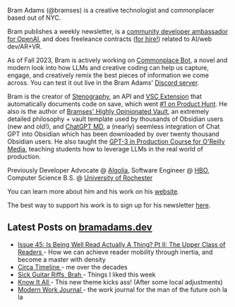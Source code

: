 Bram Adams (@bramses) is a creative technologist and commonplacer based out of NYC. 

Bram publishes a weekly newsletter, is a [community developer ambassador for OpenAI](https://platform.openai.com/ambassadors), and does freeleance contracts ([for hire!](https://www.bramadams.dev/consulting/)) related to AI/web dev/AR+VR. 

As of Fall 2023, Bram is actively working on [Commonplace Bot](https://github.com/bramses/commonplace-bot), a novel and modern look into how LLMs and creative coding can help us capture, engage, and creatively remix the best pieces of information we come across. You can test it out live in the Bram Adams' [Discord server](https://discord.gg/GrgkFP3Je3).

Bram is the creator of [Stenography](https://stenography.dev), an API and [VSC Extension](https://marketplace.visualstudio.com/items?itemName=Stenography.stenography) that automatically documents code on save, which went [#1 on Product Hunt](https://www.producthunt.com/products/stenography#stenography). He also is the author of [Bramses' Highly Opinionated Vault](https://github.com/bramses/bramses-highly-opinionated-vault-2023), an extremely detailed philosophy + vault template used by thousands of Obsidian users (new and old!), and [ChatGPT MD](https://github.com/bramses/chatgpt-md), a (nearly) seemless integration of Chat GPT into Obsidian which has been downloaded by over twenty thousand Obsidian users. He also taught the [GPT-3 in Production Course for O'Reilly Media](https://www.oreilly.com/live-events/gpt-3-in-production/0636920065944/0636920071443/), teaching students how to leverage LLMs in the real world of production.

Previously Developer Advocate @ [Algolia](https://www.algolia.com/), Software Engineer @ [HBO](https://www.hbo.com/), Computer Science B.S. @ [University of Rochester](https://rochester.edu/)

You can learn more about him and his work on his [website](https://www.bramadams.dev/about/). 

The best way to support his work is to sign up for his newsletter [here](https://www.bramadams.dev/#/portal/).


## Latest Posts on [bramadams.dev](https://www.bramadams.dev/)

<!--START_SECTION:feed-->
* [ Issue 45: Is Being Well Read Actually A Thing? Pt II: The Upper Class of Readers ](https:&#x2F;&#x2F;www.bramadams.dev&#x2F;issue-45&#x2F;) - How we can achieve reader mobility through inertia, and become a master with density
* [ Circa Timeline ](https:&#x2F;&#x2F;www.bramadams.dev&#x2F;circa-timeline&#x2F;) - me over the decades
* [ Sick Guitar Riffs, Brah ](https:&#x2F;&#x2F;www.bramadams.dev&#x2F;core-dump-2024-01-26-2&#x2F;) - Things I liked this week
* [ Know It All ](https:&#x2F;&#x2F;www.bramadams.dev&#x2F;standup-2024-01-25&#x2F;) - This new theme kicks ass! (After some local adjustments)
* [ Modern Work Journal ](https:&#x2F;&#x2F;www.bramadams.dev&#x2F;standup-2024-01-23&#x2F;) - the work journal for the man of the future ooh la la
<!--END_SECTION:feed-->

